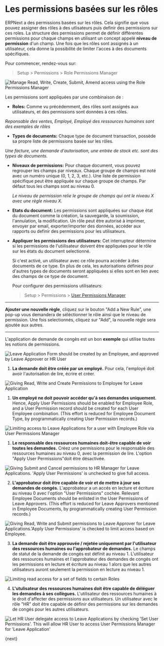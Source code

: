 # Les permissions basées sur les rôles

ERPNext a des permissions basées sur les rôles. Cela signifie que vous pouvez assigner des rôles à des utlisateurs puis
definir des permissions sur ces roles. La structure des permissions permet de définir différentes permissions pour chaque
champs en utilisant un concept appelé **niveau de permission** d'un champ. Une fois que les rôles sont assignés à un utilisateur,
cela donne la possibilité de limiter l'acces à des documents spécifiques.


Pour commencer, rendez-vous sur:
> Setup > Permissions > Role Permissions Manager

<img alt="Manage Read, Write, Create, Submit, Amend access using the Role Permissions Manager" class="screenshot" src="{{docs_base_url}}/assets/img/users-and-permissions/setting-up-permissions-leave-application.png">

Les permissions sont appliquées par une combinaison de :

  * **Roles:** Comme vu précédemment, des rôles sont assignés aux utilisateurs, et des permissions sont données à ces rôles.

  *Reponsable des ventes, Employé, Employé des ressources humaines sont des exemples de rôles*

  * **Types de documents:** Chaque type de document transaction, possède sa propre liste de permissions basée sur les rôles.

  *Une facture, une demande d'autorisation, une entrée de stock etc. sont des types de documents.*

  * **Niveaux de permissions:** Pour chaque document, vous pouvez regrouper les champs par niveaux. Chaque groupe de champs 
  est noté avec un numéro unique (0, 1, 2, 3, etc.). Une liste de permission spécifique peut être appliquée sur chaque groupe de champs. 
  Par défaut tous les champs sont au niveau 0.

    *Le niveau de permission relie le groupe de champs qui ont le niveau X avec une règle niveau X.*

  * **Etats du document:** Les permissions sont appliquées sur chaque état du document comme la création, la sauvegarde, la soumission, l'annulation, la modification. 
  Un rôle peut être autorisé à imprimer, envoyer par email, exporter/importer des données, accéder aux rapports ou definir des permissions pour les utilisateurs.

  * **Appliquer les permissions des utilisateurs:** Cet interrupteur détermine si les permissions de l'utiilisateur doivent être 
  appliquées pour le rôle sur les états du document selectionné.

	Si c'est activé, un utilisateur avec ce rôle pourra accéder à des documents de ce type. En plus de cela, les autorisations définies pour d'autres types de documents seront appliquées si elles sont en lien avec des champs de ce type de document.

	Pour configurer des permissions utilisateurs:
    > Setup > Permissions > [User Permissions Manager]({{docs_base_url}}/user/manual/fr/setting-up/users-and-permissions/user-permissions.html)

---

**Ajouter une nouvelle règle**, cliquez sur le bouton "Add a New Rule", une pop-up vous demandera de séléctionner le rôle ainsi que le niveau de permission. Une fois selectionnés, cliquez sur "Add", la nouvelle règle sera ajoutée aux autres.

---

L'application de demande de congès est un bon **exemple** qui utilise toutes les notions de permissions.

<img class="screenshot" alt="Leave Application Form should be created by an Employee, and approved by Leave Approver or HR User" src="{{docs_base_url}}/assets/img/users-and-permissions/setting-up-permissions-leave-application-form.png">

   1. **La demande doit être créée par un employé.**
     Pour cela, l'employé doit avoir l'autorisation de lire, écrire et créer.

<img class="screenshot" alt="Giving Read, Write and Create Permissions to Employee for Leave Application"  src="{{docs_base_url}}/assets/img/users-and-permissions/setting-up-permissions-employee-role.png">

   1. **Un employé ne doit pouvoir accéder qu'à ses demandes uniquement.**
     Hence, Apply User Permissions should be enabled for Employee Role, and a User Permission record should be created for each User Employee combination. (This effort is reduced for Employee Document Type, by programmatically creating User Permission records.)

<img class="screenshot" alt="Limiting access to Leave Applications for a user with Employee Role via User Permissions Manager" src="{{docs_base_url}}/assets/old_images/erpnext/setting-up-permissions-employee-user-permissions.png">

   1. **Le responsable des ressources humaines doit-être capable de voir toutes les demandes.**
     Créez une permissions pour le responsable des ressources humaines au niveau 0, avec la permission de lire. 
     L'option "Apply User Permissions"doit être désactivée.

<img class="screenshot" alt="Giving Submit and Cancel permissions to HR Manager for Leave Applications. 'Apply User Permissions' is unchecked to give full access." src="{{docs_base_url}}/assets/img/users-and-permissions/setting-up-permissions-hr-manager-role.png">

   2. **L'approbateur doit être capable de voir et de mettre à jour ses demandes de congés.**
     L'approbateur a un accés en lecture et écriture au niveau 0 avec l'option "User Permissions" cochée. Relevant Employee 
     Documents should be enlisted in the User Permissions of Leave Approvers. (This effort is reduced for Leave Approvers 
     mentioned in Employee Documents, by programmatically creating User Permission records.)

<img class="screenshot" alt="Giving Read, Write and Submit permissions to Leave Approver for Leave Applications.'Apply User Permissions' is checked to limit access based on Employee." src="{{docs_base_url}}/assets/img/users-and-permissions/setting-up-permissions-leave-approver-role.png">

   3. **La demande doit être approuvée / rejetée uniquement par l'utilisateur des ressources humaines ou l'approbateur de demandes.**
     Le champs de statut de la demande de congés est définit au niveau 1. L'utilisateur des ressources humaines et l'approbateur 
     des demandes de congés ont les permissions en lecture et écriture au niveau 1 alors que les autres utilisateurs auront
     seulement la permission en lecture au niveau 1.

<img class="screenshot" alt="Limiting read access for a set of fields to certain Roles" src="{{docs_base_url}}/assets/old_images/erpnext/setting-up-permissions-level-1.png">


   4. **L'utulisateur des ressources humaines doit être capable de déléguer les demandes à ses collègues.**
     L'utilisateur des ressources humaines à le droit d'affecter des permissions aux utilisateurs. Un utilisateur avec le rôle "HR"
     doit être capable de définir des permissions sur les demandes de congés pour les autres utilisateurs.      

<img class="screenshot" alt="Let HR User delegate access to Leave Applications by checking 'Set User Permissions'. This will allow HR User to access User Permissions Manager for 'Leave Application'" src="{{docs_base_url}}/assets/img/users-and-permissions/setting-up-permissions-hr-user-role.png">

{next}
